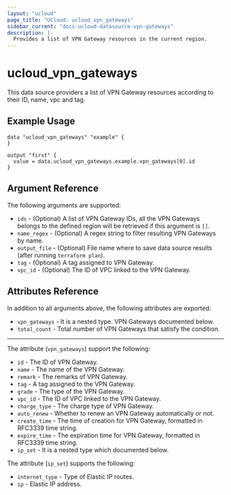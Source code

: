 ```yaml
---
layout: "ucloud"
page_title: "UCloud: ucloud_vpn_gateways"
sidebar_current: "docs-ucloud-datasource-vpn-gateways"
description: |-
  Provides a list of VPN Gateway resources in the current region.
---
```


# ucloud_vpn_gateways

This data source providers a list of VPN Gateway resources according to their ID, name, vpc and tag.

## Example Usage

```hcl
data "ucloud_vpn_gateways" "example" {
}

output "first" {
  value = data.ucloud_vpn_gateways.example.vpn_gateways[0].id
}
```

## Argument Reference

The following arguments are supported:

* `ids` - (Optional) A list of VPN Gateway IDs, all the VPN Gateways belongs to the defined region will be retrieved if this argument is `[]`.
* `name_regex` - (Optional) A regex string to filter resulting VPN Gateways by name.
* `output_file` - (Optional) File name where to save data source results (after running `terraform plan`).
* `tag` - (Optional) A tag assigned to VPN Gateway.
* `vpc_id` - (Optional) The ID of VPC linked to the VPN Gateway.

## Attributes Reference

In addition to all arguments above, the following attributes are exported:

* `vpn_gateways` - It is a nested type. VPN Gateways documented below.
* `total_count` - Total number of VPN Gateways that satisfy the condition.

- - -

The attribute (`vpn_gateways`) support the following:

* `id` - The ID of VPN Gateway.
* `name` - The name of the VPN Gateway.
* `remark` - The remarks of VPN Gateway.
* `tag` - A tag assigned to the VPN Gateway.
* `grade` - The type of the VPN Gateway.
* `vpc_id` - The ID of VPC linked to the VPN Gateway.
* `charge_type` - The charge type of VPN Gateway.
* `auto_renew` - Whether to renew an VPN Gateway automatically or not.
* `create_time` - The time of creation for VPN Gateway, formatted in RFC3339 time string.
* `expire_time` - The expiration time for VPN Gateway, formatted in RFC3339 time string.
* `ip_set` - It is a nested type which documented below.

The attribute (`ip_set`) supports the following:

* `internet_type` - Type of Elastic IP routes.
* `ip` - Elastic IP address.